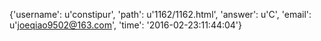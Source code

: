 {'username': u'constipur', 'path': u'1162/1162.html', 'answer': u'C', 'email': u'joeqiao9502@163.com', 'time': '2016-02-23:11:44:04'}